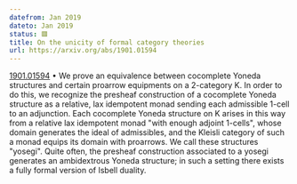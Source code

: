 ```yaml
---
datefrom: Jan 2019
dateto: Jan 2019
status: 🟥
title: On the unicity of formal category theories
url: https://arxiv.org/abs/1901.01594
---
```


[1901.01594](https://arxiv.org/abs/1901.01594) •
We prove an equivalence between cocomplete Yoneda structures and certain proarrow equipments on a 2-category K. In order to do this, we recognize the presheaf construction of a cocomplete Yoneda structure as a relative, lax idempotent monad sending each admissible 1-cell to an adjunction. Each cocomplete Yoneda structure on K arises in this way from a relative lax idempotent monad "with enough adjoint 1-cells", whose domain generates the ideal of admissibles, and the Kleisli category of such a monad equips its domain with proarrows. We call these structures "yosegi". Quite often, the presheaf construction associated to a yosegi generates an ambidextrous Yoneda structure; in such a setting there exists a fully formal version of Isbell duality.
